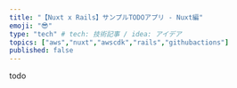 ```yaml
---
title: "【Nuxt x Rails】サンプルTODOアプリ - Nuxt編"
emoji: "😎"
type: "tech" # tech: 技術記事 / idea: アイデア
topics: ["aws","nuxt","awscdk","rails","githubactions"]
published: false
---
```

todo
